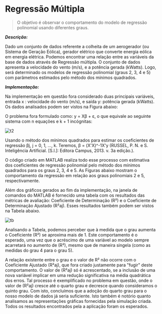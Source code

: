 # Regressão Múltipla
> O objetivo é observar o comportamento do modelo de regressão polinomial usando diferentes graus.

**_Descrição:_**

Dado um conjunto de dados referente a colheita de um aerogerador (ou Sistema de
Geração Eólica), gerador elétrico que converte energia eólica em energia elétrica. Podemos
encontrar uma relação entre as variáveis da base de dados através de Regressão múltipla.
O conjunto de dados apresenta a velocidade do vento (m/s), e a potência gerada (kWatts). Logo, 
será determinado os modelos de regressão polinomial (graus 2, 3, 4 e 5) com parâmetros
estimados pelo método dos mínimos quadrados.

**_Implementação:_**

Na implementação em questão fora considerado duas principais variáveis, entrada x :
velocidade do vento (m/s), e saída y: potência gerada (kWatts). Os dados analisados podem ser
vistos na Figura abaixo:



O problema fora formulado como: y = Xβ + ε, o que equivale ao seguinte sistema
com n equações e k + 1 incógnitas:

![t2](https://user-images.githubusercontent.com/44507419/91242824-c813d700-e71e-11ea-87b5-519297d5f5a2.png)


Usando o método dos mínimos quadrados para estimar os coeficientes de regressão
βj, j = 0, 1, ..., k. Teremos, β = (X'X)^-1X'y (RUSSEL, P. N. e S. Inteligência Artificial.
[S.l.]: Editora Campus, 2013. v. 3a edição.).

O código criado em MATLAB realiza todo esse processo com estimativa dos coeficientes
de regressão polinomial pelo método dos mínimos quadrados para os graus 2, 3, 4 e 5. As
Figuras abaixo mostram o comportamento da regressão em relação aos graus polinomiais 2 e 5,
respectivamente.

Além dos gráficos gerados ao fim da implementação, na janela de comandos do
MATLAB é fornecido uma tabela com os resultados das métricas de avaliação: Coeficiente de
Determinação (R²) e o Coeficiente de Determinação Ajustado (R²aj). Esses resultados também
podem ser vistos na Tabela abaixo.

![tb](https://user-images.githubusercontent.com/44507419/91242801-bc281500-e71e-11ea-8f5d-a0c5f65ac83f.png)

Analisando a Tabela, podemos perceber que à medida que o grau aumenta o
Coeficiente (R²) se aproxima mais de 1. Este comportamento é o esperado, uma vez que o
acréscimo de uma variável ao modelo sempre acarretará no aumento de (R²), mesmo que de
maneira singela (como as medidas do grau 4 para o grau 5).

A relação existente entre o grau e o valor de R² não ocorre com o Coeficiente
Ajustado (R²aj), que fora criado justamente para "fugir" deste comportamento. O valor de (R²aj)
só é acrescentado, se a inclusão de uma nova variável implicar em uma redução significativa
na média quadrática dos erros. Tal processo é exemplificado no problema em questão, onde o
valor de (R²aj) cresce até o quarto grau e decresce quando consideramos o quinto grau. Com isto,
concluímos que a adoção do quarto grau para o nosso modelo de dados já seria suficiente. Isto
também é notório quanto analisamos as representações gráficas fornecidas pela simulação criada.
Todos os resultados encontrados pela a aplicação foram os esperados.
